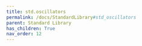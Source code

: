 ```yaml
---
title: std.oscillators
permalink: /docs/StandardLibrary#std_oscillators
parent: Standard Library
has_children: True
nav_order: 12
---
```

